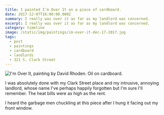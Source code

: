 ```yaml
---
title: I painted I'm Over It on a piece of cardboard.
date: 2017-12-07T16:00:00.000Z
summary: I really was over it as far as my landlord was concerned.
excerpt: I really was over it as far as my landlord was concerned.
category: timeline
image: /static/img/paintings/im-over-it-dec-17-2017.jpg
tags:
  - post
  - paintings
  - cardboard
  - landlords
  - 321 S. Clark Street
---
```


![I'm Over It, painting by David Rhoden. Oil on cardboard.](/static/img/paintings/im-over-it-dec-17-2017.jpg?nf_resize=fit&w=960)

I was absolutely done with my Clark Street place and my intrusive, annoying landlord, whose name I've perhaps happily forgotten but I'm sure I'll remember.  The heat bills were as high as the rent.

I heard the garbage men chuckling at this piece after I hung it facing out my front window.
